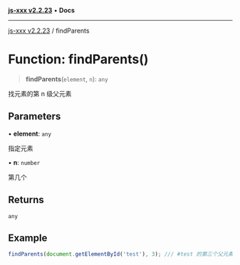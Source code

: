 [**js-xxx v2.2.23**](../README.md) • **Docs**

***

[js-xxx v2.2.23](../README.md) / findParents

# Function: findParents()

> **findParents**(`element`, `n`): `any`

找元素的第 n 级父元素

## Parameters

• **element**: `any`

指定元素

• **n**: `number`

第几个

## Returns

`any`

## Example

```ts
findParents(document.getElementById('test'), 3); /// #test 的第三个父元素
```
